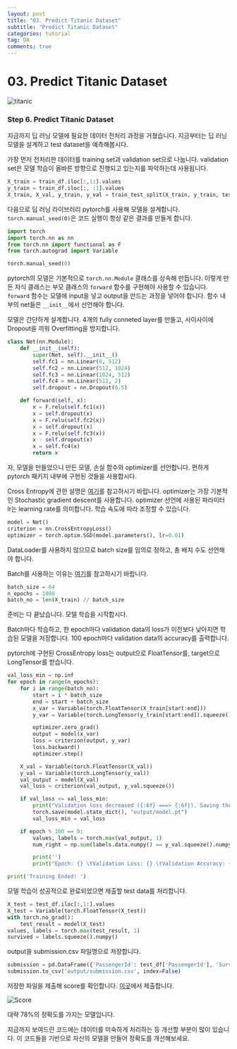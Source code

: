 ```yaml
---
layout: post
title: "03. Predict Titanic Dataset"
subtitle: "Predict Titanic Dataset"
categories: tutorial
tag: DA
comments: true
---
```

# 03. Predict Titanic Dataset

![titanic](https://raw.githubusercontent.com/PlanNoa/Deep-Learning-from-Scratch-for-newbie/master/%5B1.%20Classification%20Problem-Titanic%5D/imgs/00.titanic.jpg)

### Step 6. Predict Titanic Dataset

지금까지 딥 러닝 모델에 필요한 데이터 전처리 과정을 거쳤습니다. 지금부터는 딥 러닝 모델을 설계하고 test dataset을 예측해봅시다.

가장 먼저 전처리한 데이터를 training set과 validation set으로 나눕니다. validation set은 모델 학습이 올바른 방향으로 진행되고 있는지를 파악하는데 사용됩니다.

```python
X_train = train_df.iloc[:,1:].values
y_train = train_df.iloc[:, :1].values
X_train, X_val, y_train, y_val = train_test_split(X_train, y_train, test_size=0.2, random_state=42)
```

다음으로 딥 러닝 라이브러리 pytorch를 사용해 모델을 설계합니다. `torch.manual_seed(0)`은 코드 실행이 항상 같은 결과를 만들게 합니다.

```python
import torch
import torch.nn as nn
from torch.nn import functional as F
from torch.autograd import Variable

torch.manual_seed(0)
```

pytorch의 모델은 기본적으로 `torch.nn.Module` 클래스를 상속해 만듭니다. 이렇게 만든 자식 클래스는 부모 클래스의 `forward` 함수를 구현해야 사용할 수 있습니다. `forward` 함수는 모델에 input을 넣고 output을 만드는 과정을 넣어야 합니다. 함수 내부의 net들은 `__init__`에서 선언해야 합니다.

모델은 간단하게 설계합니다. 4개의 fully conneted layer를 만들고, 사이사이에 Dropout을 끼워 Overfitting을 방지합니다.

```python
class Net(nn.Module):
    def __init__(self):
        super(Net, self).__init__()
        self.fc1 = nn.Linear(8, 512)
        self.fc2 = nn.Linear(512, 1024)
        self.fc3 = nn.Linear(1024, 512)
        self.fc4 = nn.Linear(512, 2)
        self.dropout = nn.Dropout(0.5)

    def forward(self, x):
        x = F.relu(self.fc1(x))
        x = self.dropout(x)
        x = F.relu(self.fc2(x))
        x = self.dropout(x)
        x = F.relu(self.fc3(x))
        x - self.dropout(x)
        x = self.fc4(x)
        return x
```

자, 모델을 만들었으니 만든 모델, 손실 함수와 optimizer를 선언합니다. 편하게 pytorch 패키지 내부에 구현된 것들을 사용합시다.

Cross Entropy에 관한 설명은 [여기](https://wordbe.tistory.com/entry/ML-Cross-entropyCategorical-Binary%EC%9D%98-%EC%9D%B4%ED%95%B4)를 참고하시기 바랍니다. optimizer는 가장 기본적인 Stochastic gradient descent를 사용합니다. optimizer 선언에 사용된 파라미터 lr는 learning rate를 의미합니다. 학습 속도에 따라 조정할 수 있습니다.

```python
model = Net()
criterion = nn.CrossEntropyLoss()
optimizer = torch.optim.SGD(model.parameters(), lr=0.01)
```

DataLoader를 사용하지 않으므로 batch size를 임의로 정하고, 총 배치 수도 선언해야 합니다. 

Batch를 사용하는 이유는 [여기](https://dambaekday.tistory.com/1)를 참고하시기 바랍니다.

```python
batch_size = 64
n_epochs = 1000
batch_no = len(X_train) // batch_size
```

준비는 다 끝났습니다. 모델 학습을 시작합시다.

Batch마다 학습하고, 한 epoch마다 validation data의 loss가 이전보다 낮아지면 학습된 모델을 저장합니다. 100 epoch마다 validation data의 accuracy를 출력합니다.

pytorch에 구현된 CrossEntropy loss는 output으로 FloatTensor를, target으로 LongTensor를 받습니다.

```python
val_loss_min = np.inf
for epoch in range(n_epochs):
    for i in range(batch_no):
        start = i * batch_size
        end = start + batch_size
        x_var = Variable(torch.FloatTensor(X_train[start:end]))
        y_var = Variable(torch.LongTensor(y_train[start:end]).squeeze())

        optimizer.zero_grad()
        output = model(x_var)
        loss = criterion(output, y_var)
        loss.backward()
        optimizer.step()

    X_val = Variable(torch.FloatTensor(X_val))
    y_val = Variable(torch.LongTensor(y_val))
    val_output = model(X_val)
    val_loss = criterion(val_output, y_val.squeeze())

    if val_loss <= val_loss_min:
        print("Validation loss decreased ({:6f} ===> {:6f}). Saving the model...".format(val_loss_min, val_loss))
        torch.save(model.state_dict(), "output/model.pt")
        val_loss_min = val_loss

    if epoch % 100 == 0:
        values, labels = torch.max(val_output, 1)
        num_right = np.sum(labels.data.numpy() == y_val.squeeze().numpy())

        print('')
        print("Epoch: {} \tValidation Loss: {} \tValidation Accuracy: {}".format(epoch+1, val_loss, num_right / len(y_val)))

print('Training Ended! ')
```

모델 학습이 성공적으로 완료되었으면 제출할 test data를 처리합니다.

```python
X_test = test_df.iloc[:,1:].values
X_test = Variable(torch.FloatTensor(X_test))
with torch.no_grad():
    test_result = model(X_test)
values, labels = torch.max(test_result, 1)
survived = labels.squeeze().numpy()
```

output을 submission.csv 파일명으로 저장합니다.

```python
submission = pd.DataFrame({'PassengerId': test_df['PassengerId'], 'Survived': survived})
submission.to_csv('output/submission.csv', index=False)
```

저장한 파일을 제출해 score를 확인합니다. [이곳](https://www.kaggle.com/c/titanic/submissions)에서 제출합니다.

![Score](https://raw.githubusercontent.com/PlanNoa/Deep-Learning-from-Scratch-for-newbie/master/%5B1.%20Classification%20Problem-Titanic%5D/imgs/03.EMNIST.JPG)

대략 78%의 정확도를 가지는 모델입니다.

지금까지 보여드린 코드에는 데이터를 미숙하게 처리하는 등 개선할 부분이 많이 있습니다. 이 코드들을 기반으로 자신의 모델을 만들어 정확도를 개선해보세요.
